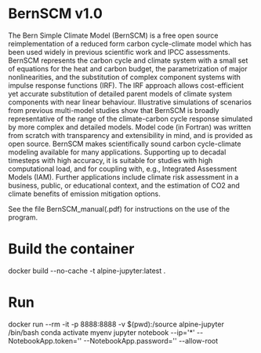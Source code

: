 # BernSCM v1.0
The Bern Simple Climate Model (BernSCM) is a free open source reimplementation of a reduced form carbon cycle-climate model which has been used widely in previous scientific work and IPCC assessments.  
BernSCM represents the carbon cycle and climate system with a small set of equations for the heat and carbon budget, the parametrization of major nonlinearities, and the substitution of complex component systems with impulse response functions (IRF). 
The IRF approach allows cost-efficient yet accurate substitution of detailed parent models of climate system components with near linear behaviour.
Illustrative simulations of scenarios from previous multi-model studies show that BernSCM is broadly representative of the range of the climate-carbon cycle response simulated by more complex and detailed models.
Model code (in Fortran) was written from scratch with transparency and extensibility in mind, and is provided as open source.
BernSCM makes scientifically sound carbon cycle-climate modeling available for many applications.
Supporting up to decadal timesteps with high accuracy, it is suitable for studies with high computational load, and for coupling with, e.g., Integrated Assessment Models (IAM). Further applications include climate risk assessment in a business, public, or educational context, and the estimation of CO2 and climate benefits of emission mitigation options.

See the file BernSCM_manual(.pdf) for instructions on the use of the program. 

# Build the container
docker build --no-cache -t alpine-jupyter:latest .
# Run
docker run --rm -it -p 8888:8888 -v $(pwd):/source alpine-jupyter /bin/bash
conda activate myenv
jupyter notebook --ip='*' --NotebookApp.token='' --NotebookApp.password='' --allow-root
